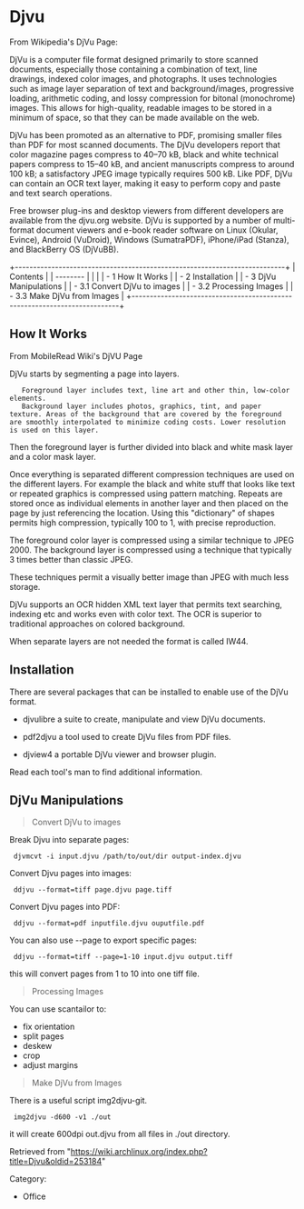 Djvu
====

  
 From Wikipedia's DjVu Page:

DjVu is a computer file format designed primarily to store scanned
documents, especially those containing a combination of text, line
drawings, indexed color images, and photographs. It uses technologies
such as image layer separation of text and background/images,
progressive loading, arithmetic coding, and lossy compression for
bitonal (monochrome) images. This allows for high-quality, readable
images to be stored in a minimum of space, so that they can be made
available on the web.

DjVu has been promoted as an alternative to PDF, promising smaller files
than PDF for most scanned documents. The DjVu developers report that
color magazine pages compress to 40–70 kB, black and white technical
papers compress to 15–40 kB, and ancient manuscripts compress to around
100 kB; a satisfactory JPEG image typically requires 500 kB. Like PDF,
DjVu can contain an OCR text layer, making it easy to perform copy and
paste and text search operations.

Free browser plug-ins and desktop viewers from different developers are
available from the djvu.org website. DjVu is supported by a number of
multi-format document viewers and e-book reader software on Linux
(Okular, Evince), Android (VuDroid), Windows (SumatraPDF), iPhone/iPad
(Stanza), and BlackBerry OS (DjVuBB).

+--------------------------------------------------------------------------+
| Contents                                                                 |
| --------                                                                 |
|                                                                          |
| -   1 How It Works                                                       |
| -   2 Installation                                                       |
| -   3 DjVu Manipulations                                                 |
|     -   3.1 Convert DjVu to images                                       |
|     -   3.2 Processing Images                                            |
|     -   3.3 Make DjVu from Images                                        |
+--------------------------------------------------------------------------+

How It Works
------------

From MobileRead Wiki's DjVU Page

DjVu starts by segmenting a page into layers.

       Foreground layer includes text, line art and other thin, low-color elements.
       Background layer includes photos, graphics, tint, and paper texture. Areas of the background that are covered by the foreground are smoothly interpolated to minimize coding costs. Lower resolution is used on this layer. 

Then the foreground layer is further divided into black and white mask
layer and a color mask layer.

Once everything is separated different compression techniques are used
on the different layers. For example the black and white stuff that
looks like text or repeated graphics is compressed using pattern
matching. Repeats are stored once as individual elements in another
layer and then placed on the page by just referencing the location.
Using this "dictionary" of shapes permits high compression, typically
100 to 1, with precise reproduction.

The foreground color layer is compressed using a similar technique to
JPEG 2000. The background layer is compressed using a technique that
typically 3 times better than classic JPEG.

These techniques permit a visually better image than JPEG with much less
storage.

DjVu supports an OCR hidden XML text layer that permits text searching,
indexing etc and works even with color text. The OCR is superior to
traditional approaches on colored background.

When separate layers are not needed the format is called IW44.

Installation
------------

There are several packages that can be installed to enable use of the
DjVu format.

-   djvulibre a suite to create, manipulate and view DjVu documents.

-   pdf2djvu a tool used to create DjVu files from PDF files.

-   djview4 a portable DjVu viewer and browser plugin.

Read each tool's man to find additional information.

DjVu Manipulations
------------------

> Convert DjVu to images

Break Djvu into separate pages:

     djvmcvt -i input.djvu /path/to/out/dir output-index.djvu

Convert Djvu pages into images:

     ddjvu --format=tiff page.djvu page.tiff

Convert Djvu pages into PDF:

     ddjvu --format=pdf inputfile.djvu ouputfile.pdf

You can also use --page to export specific pages:

     ddjvu --format=tiff --page=1-10 input.djvu output.tiff

this will convert pages from 1 to 10 into one tiff file.

> Processing Images

You can use scantailor to:

-   fix orientation
-   split pages
-   deskew
-   crop
-   adjust margins

> Make DjVu from Images

There is a useful script img2djvu-git.

     img2djvu -d600 -v1 ./out

it will create 600dpi out.djvu from all files in ./out directory.

Retrieved from
"https://wiki.archlinux.org/index.php?title=Djvu&oldid=253184"

Category:

-   Office
